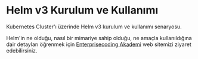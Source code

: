 # Helm v3 Kurulum ve Kullanımı
Kubernetes Cluster'ı üzerinde Helm v3 kurulum ve kullanımı senaryosu.

Helm'in ne olduğu, nasıl bir mimariye sahip olduğu, ne amaçla kullanıldığına dair detayları öğrenmek için [Enterprisecoding Akademi](http://akademi.enterprisecoding.com/) web sitemizi ziyaret edebilirsiniz.